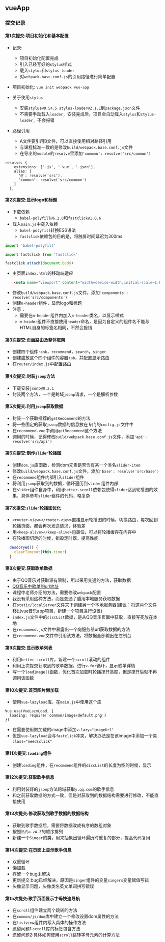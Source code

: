 ## vueApp
### 提交记录
#### 第1次提交:项目初始化和基本配置
+ 记录: 
  + 项目初始化配置完成
  + 引入已经写好的`stylus`样式
  + 载入`stylus`和`stylus-loader`
  + 对`webpack.base.conf.js`的引用路径进行简单配置
+ 项目初始化: `vue init webpack vue-app`
+ 关于使用`stylus`
  + 安装`stylus@0.54.5 stylus-loader@2.1.1`到`package.json`文件
  + 不需要手动载入`loader`，安装完成后，项目会自动载入`stylus`和`stylus-loader`，不会报错

+ 路径引用
  + A文件要引用B文件，可以直接使用相对路径引用
  + 与课程标准一致的是修改`build/webpack.base.conf.js`文件
  + 在导出的`module`的`resolve`里添加`'common': resolve('src/common')`
```
resolve: {
    extensions: ['.js', '.vue', '.json'],
    alias: {
      '@': resolve('src'),
      'common': resolve('src/common')
    }
  },
```
#### 第2次提交:显示logo和标题
+ 下载依赖
  + `babel-polyfill@6.2.0`和`fastclick@1.0.6`
+ 载入`main.js`中载入依赖
  + `babel-polyfill`转换ES6语法
  + `fastclick`依赖包的目的是，将触屏时间延迟为300ms
```javascript
import 'babel-polyfill'

import fastclick from 'fastclick'

fastclick.attach(document.body)
```
+ 主页面`index.html`的移动端适应
```html
    <meta name="viewport" content="width=device-width,initial-scale=1.0,maximum-scale=1.0,minimum-scale=1.0,user-scalable=no">
```
+ 修改`build/webpack.base.conf.js`文件，添加`'components': resolve('src/components')`
+ 创建`m-header`组件，显示logo和标题
+ 注意：
  + 需要在`m-header`组件内加入`m-header`类名，以显示样式
  + `m-header`组件不直接使用`header`命名，是因为自定义的组件名不能与HTML自身的标签名相同，不然会报错

#### 第3次提交:页面路由及整体框架
+ 创建四个组件`rank`，`recommend`，`search`，`singer`
+ 创建盛放这个四个组件的容器`tab`，并配置显示路由
+ 在`router/index.js`中配置路由

#### 第4次提交:封装`jsonp`方法
+ 下载安装`jsonp@0.2.1`
+ 封装两个方法，一个是跨域`jsonp`请求，一个是解析参数

#### 第5次提交:利用`jsonp`获取数据
+ 封装一个获取推荐的`getRecommend`的方法
+ 将一些固定的获取`jsonp`数据的信息放在专门的`config.js`文件中
+ 在`recommend.vue`中调用`getRecommend`这个方法
+ 调用的时候，记得修改`build/webpack.base.conf.js`文件，添加`'api': resolve('src/api')`

#### 第6次提交:制作`slider`轮播图
+ 创建`dom.js`库函数，检测dom元素是否含有某一个类名`slider-item`
+ 修改`build/webpack.base.conf.js`文件，添加`'base': resolve('src/base')`
+ 在`recommend`组件内部引入`slider`组件
+ 将利用`jsonp`获取到的数据，循环遍历到`slider`组件内部
+ 在`slider`组件自身中，利用`better-scroll`依赖包使得`slider`达到轮播图的效果，具体参考`slider`组件的代码，略复杂

#### 第7次提交:`slider`轮播图优化
+ `<router-view></router-view>`直接显示轮播图的时候，切换路由，每次回到轮播页面，都会再次发送请求，体验差
+ 用`<keep-alive></keep-alive>`包裹住，可以将轮播缓存在内存中
+ 在轮播图切走的时候，销毁定时器，提高性能
```js
  desdoryed() {
    clearTimeout(this.timer)
  }
```
#### 第8次提交:获取歌单数据
+ 由于QQ音乐对获取源有限制，所以采用变通的方法，获取数据
+ [QQ音乐中歌单的url地址](https://c.y.qq.com/splcloud/fcgi-bin/fcg_get_diss_by_tag.fcg?picmid=1&rnd=0.3021683586932469&g_tk=5381&jsonpCallback=getPlaylist&loginUin=0&hostUin=0&format=jsonp&inCharset=utf8&outCharset=utf-8&notice=0&platform=yqq&needNewCode=0&categoryId=10000000&sortId=5&sin=0&ein=29)
+ 课程中老师介绍的方法，需要修改`webpack`配置
+ 我没有采用这种方法，而是变通了启用本地服务获取数据
+ 在`static/localServer`文件夹下创建另一个本地服务器(建议：将这两个文件移出vue音乐app项目，新建一个项目进行设置)
+ `index.js`文件中的`discList`数据，是从QQ音乐页面中获取，直接写死放在本地
+ 在`recommend.js`文件中暴露出一个向服务器url获取数据的方法
+ 在`recommend.vue`文件中引用该方法，将数据全部输出在控制台

#### 第9次提交:显示歌单列表
+ 利用`better-scroll`库，新建一个`scroll`滚动的组件
+ 利用上次提交获取到的歌单数据，进行`v-for`循环，显示歌单详情
+ 写一个`loadImage()`函数，优化首次加载时轮播撑开高度，但是撑开后就不再调用该函数

#### 第10次提交:首页图片懒加载
+ 使用`vue-lazyload`库，在`main.js`中使用这个库
```vue
Vue.use(VueLazyLoad, {
  loading: require('common/image/default.png')
})
```
+ 在需要使用懒加载的image中添加`v-lazy="imageUrl"`
+ 但是`vue-lazyload`会与`fastclick`冲突，解决办法是在该image中添加一个类`class="needsclick"`

#### 第11次提交:`loading`组件
+ 创建`loading`组件，在`recommend`组件的`discList`的长度为空的时候，显示

#### 第12次提交:获取歌手信息
+ 利用封装好的`jsonp`方法跨域获取`y.qq.com`的歌手信息
+ 和之前获取数据的方式一致，但是对获取到的数据结构需要进行修改，不能直接使用

#### 第13次提交:修改获取到歌手数据的数据结构
+ 获取到歌手数据后，需要将数据改成有序的数组对象
+ 按照`热门a-zA-Z`的顺序排列
+ 新建一个`Singer`的类，用来抽象出循环遍历时重复的部分，提高代码复用

#### 第14次提交:在页面上显示歌手信息
+ 双重循环
+ 懒加载
+ 存留一个bug未解决
+ 更新提交:bug已经解决，原因是`singer`组件的变量`singers`变量赋值写错
+ 头像显示问题，头像类名英文单词拼写错误

#### 第15次提交:歌手页面显示字母快速导航
+ 在`scroll`组件建立两个跳转的方法
+ 在`common/js/dom`库中建立一个修改设置dom属性的方法
+ 在`listview`组件内写入具体的操作方法
+ 遗留问题1:`scroll`库的标签包含方法
+ 遗留问题2:具体如何使用`scroll`跳转字母元素的计算方法

